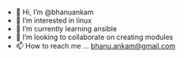 - 👋 Hi, I’m @bhanuankam
- 👀 I’m interested in linux
- 🌱 I’m currently learning ansible
- 💞️ I’m looking to collaborate on creating modules
- 📫 How to reach me ... bhanu.ankam@gmail.com

<!---
bhanuankam/bhanuankam is a ✨ special ✨ repository because its `README.md` (this file) appears on your GitHub profile.
You can click the Preview link to take a look at your changes.
--->
